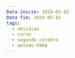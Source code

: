 ```yaml
---
Data inicio: 2024-02-02
Data fim: 2024-05-02
tags:
  - obsidian
  - curso
  - segundo-cerebro
  - metodo-PARA
---
```

